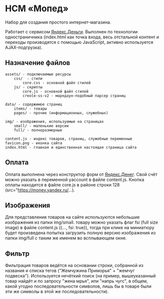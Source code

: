 # НСМ &laquo;Мопед&raquo;

Набор для создания простого интернет-магазина.

Работает с сервисом [Яндекс.Деньги](https://money.yandex.ru). Выполнен по технологии одностраничника (index.html как точка входа, весь отстальной контент и переходы производятся с помощью JavaScript, активно используется AJAX-подгрузка).

## Назначение файлов

    assets/ - подключаемые ресурсы
        css/  - стили
            core.css - основной файл стилей
        js/ - скрипты
            core.js - основной файл стилей
            creole-ss-v2 - маркдаун-подобный парсер страниц

    data/ - содержимое страниц
        items/ - товары
        pages/ - прочие (информационных, служебных)

    img/ - изображения, используемые на страницах
        small/ - маленькие версии
        full/ - полноразмерные

    content.js - индекс товаров, страниц, служебные переменные
    favicon.png - иконка сайта
    index.html - главная и единственная настоящая страница сайта

## Оплата

Оплата выполнена через конструктор форм от [Яндекс.Денег](https://money.yandex.ru/embed/smallshop/). Свой счёт можно указать в переменной yaccount в файле content.js. Кнопка оплаты находится в файле core.js в районе строки 128 (src="https://money.yandex.ru/...).

## Изображения

Для представления товаров на сайте используются небольшие изображения из папки img/small. товару можно указать флаг fsi (full size image) в файле content.js ({..., fsi: true}), тогда при клике на миниатюру будет произведена попытка загрузить полную версию изображения из папки img/full с таким же именем во всплывающем окне.

## Фильтр

Фильтрация товаров ведётся на основании строки, собранной из названия и списка тегов ("Жемчужина Приморья" + "жемчуг подвеска"). Используется нечёткий поиск (на пример, вышеуказанный товар найдёт и по запросу "жена мрья", или "напрь чугс", в общем, какой угодно последовательности символов, лишь бы в товаре были эти же символы в этой же последовательности).